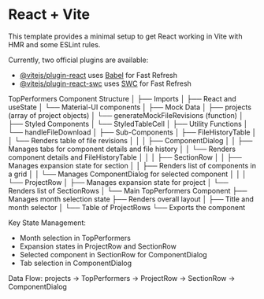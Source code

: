 # React + Vite

This template provides a minimal setup to get React working in Vite with HMR and some ESLint rules.

Currently, two official plugins are available:

- [@vitejs/plugin-react](https://github.com/vitejs/vite-plugin-react/blob/main/packages/plugin-react/README.md) uses [Babel](https://babeljs.io/) for Fast Refresh
- [@vitejs/plugin-react-swc](https://github.com/vitejs/vite-plugin-react-swc) uses [SWC](https://swc.rs/) for Fast Refresh


TopPerformers Component Structure
│
├── Imports
│   ├── React and useState
│   └── Material-UI components
│
├── Mock Data
│   ├── projects (array of project objects)
│   └── generateMockFileRevisions (function)
│
├── Styled Components
│   └── StyledTableCell
│
├── Utility Functions
│   └── handleFileDownload
│
├── Sub-Components
│   ├── FileHistoryTable
│   │   └── Renders table of file revisions
│   │
│   ├── ComponentDialog
│   │   ├── Manages tabs for component details and file history
│   │   └── Renders component details and FileHistoryTable
│   │
│   ├── SectionRow
│   │   ├── Manages expansion state for section
│   │   ├── Renders list of components in a grid
│   │   └── Manages ComponentDialog for selected component
│   │
│   └── ProjectRow
│       ├── Manages expansion state for project
│       └── Renders list of SectionRows
│
└── Main TopPerformers Component
    ├── Manages month selection state
    ├── Renders overall layout
    │   ├── Title and month selector
    │   └── Table of ProjectRows
    └── Exports the component

Key State Management:
- Month selection in TopPerformers
- Expansion states in ProjectRow and SectionRow
- Selected component in SectionRow for ComponentDialog
- Tab selection in ComponentDialog

Data Flow:
projects → TopPerformers → ProjectRow → SectionRow → ComponentDialog